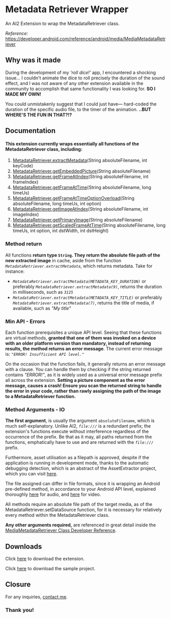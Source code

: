 # Metadata Retriever Wrapper

An AI2 Extension to wrap the MetadataRetriever class.


*Reference:* https://developer.android.com/reference/android/media/MediaMetadataRetriever


## Why was it made

During the development of my *'roll dice!'* app, I encountered a shocking issue... I couldn't animate the dice to roll precisely the duration of the sound effect, and I was not aware of any other extension available in the community to accomplish that same functionality I was looking for. **SO I MADE MY OWN!**


You could unmistakenly suggest that I could just have— hard-coded the duration of the specific audio file, to the timer of the animation. **..BUT WHERE'S THE FUN IN THAT?!?**


## Documentation

#### This extension currently wraps essentially all functions of the MetadataRetriever class, including:

1. [MetadataRetriever.extractMetadata](https://developer.android.com/reference/android/media/MediaMetadataRetriever#extractMetadata(int))(String absoluteFilename, int keyCode)
2. [MetadataRetriever.getEmbeddedPicture](https://developer.android.com/reference/android/media/MediaMetadataRetriever#getEmbeddedPicture())(String absoluteFilename)
3. [MetadataRetriever.getFrameAtIndex](https://developer.android.com/reference/android/media/MediaMetadataRetriever#getFrameAtIndex(int))(String absoluteFilename, int frameIndex)
4. [MetadataRetriever.getFrameAtTime](https://developer.android.com/reference/android/media/MediaMetadataRetriever#getFrameAtTime(long))(String absoluteFilename, long timeUs)
5. [MetadataRetriever.getFrameAtTimeOptionOverload](https://developer.android.com/reference/android/media/MediaMetadataRetriever#getFrameAtTime(long,%20int))(String absoluteFilename, long timeUs, int option)
6. [MetadataRetriever.getImageAtIndex](https://developer.android.com/reference/android/media/MediaMetadataRetriever#getImageAtIndex(int))(String absoluteFilename, int imageIndex)
7. [MetadataRetriever.getPrimaryImage](https://developer.android.com/reference/android/media/MediaMetadataRetriever#getPrimaryImage())(String absoluteFilename)
8. [MetadataRetriever.getScaledFrameAtTime](https://developer.android.com/reference/android/media/MediaMetadataRetriever#getScaledFrameAtTime(long,%20int,%20int,%20int))(String absoluteFilename, long timeUs, int option, int dstWidth, int dstHeight)


### Method return
All functions **return type `String`. They return the absolute file path of the new extracted image** in cache, aside from the function *`MetadataRetriever.extractMetadata`*, which returns metadata. Take for instance: 


- *`MetadataRetriever.extractMetadata(METADATA_KEY_DURATION)`* or preferably *`MetadataRetriever.extractMetadata(9)`*, returns the duration in milliseconds, such as *`3125`*
- *`MetadataRetriever.extractMetadata(METADATA_KEY_TITLE)`* or preferably *`MetadataRetriever.extractMetadata(7)`*, returns the title of media, if available, such as *"My title"*



### Min API - Errors
Each function prerequisites a unique API level. Seeing that these functions are virtual methods, **granted that one of them was invoked on a device with an older platform version than mandatory, instead of returning results, the method returns an error message**. The current error message is: *`"ERROR! Insufficient API level."`*


On the occasion that the function fails, it generally returns an error message with a clause. You can handle them by checking if the string returned contains *"ERROR!"*, as it is widely used as a universal error message prefix all across the extension. **Setting a picture component as the error message, causes a crash! Ensure you scan the returned string to handle the error in your code, rather than rawly assigning the path of the image to a MetadataRetriever function.**


### Method Arguments - IO
**The first argument**, is usually the argument `absoluteFilename`, which is much self-explanatory. Unlike AI2, *`file:///`* is a redundant prefix; the extension's functions execute without interference regardless of the occurrence of the prefix. Be that as it may, all paths returned from the functions, emphatically have to use and are returned with the *`file:///`* prefix.


Furthermore, asset utilisation as a filepath is approved, despite if the application is running in development mode, thanks to the automatic debugging detection, which is an abstract of the AssetExtractor project, which you can visit [here](https://github.com/Brillianware/AssetExtractor/).


The file assigned can differ in file formats, since it is wrapping an Android pre-defined method, in accordance to your Android API level, explained thoroughly [here](https://developer.android.com/guide/topics/media/media-formats#audio-formats) for audio, and [here](https://developer.android.com/guide/topics/media/media-formats#video-formats) for video.


All methods require an absolute file path of the target media, as of the MetadataRetriever.setDataSource function, for it is necessary for relatively every method within the MetadataRetriever class.


**Any other arguments required,** are referenced in great detail inside the [MediaMetadataRetriever Class Developer Reference](https://developer.android.com/reference/android/media/MediaMetadataRetriever#public-methods_1).




## Downloads

Click [here](https://github.com/Brilliafy/metadataretrieverwrapper/raw/master/com.michaelam.metadataretrieverwrapper.aix) to download the extension.

Click [here](https://github.com/Brilliafy/metadataretrieverwrapper/blob/master/MetadataRetrieverExample.aia) to download the sample project.

## Closure
For any inquiries, [contact me](https://github.com/Brilliafy).


### Thank you!
